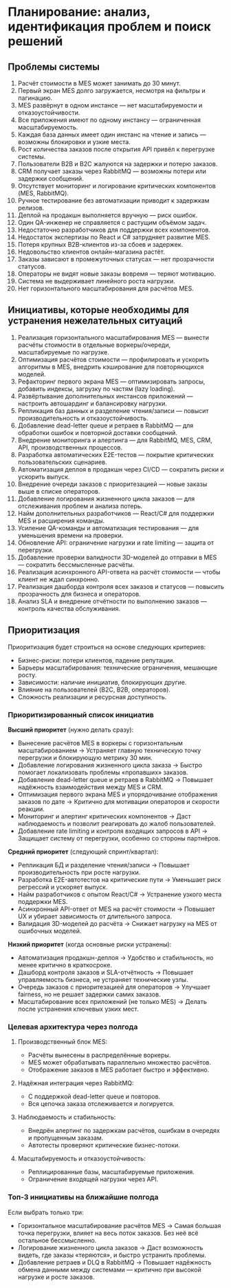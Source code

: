 # Планирование: анализ, идентификация проблем и поиск решений

## Проблемы системы

1. Расчёт стоимости в MES может занимать до 30 минут.
2. Первый экран MES долго загружается, несмотря на фильтры и пагинацию.
3. MES развёрнут в одном инстансе — нет масштабируемости и отказоустойчивости.
4. Все приложения имеют по одному инстансу — ограниченная масштабируемость.
5. Каждая база данных имеет один инстанс на чтение и запись — возможны блокировки и узкие места.
6. Рост количества заказов после открытия API привёл к перегрузке системы.
7. Пользователи B2B и B2C жалуются на задержки и потерю заказов.
8. CRM получает заказы через RabbitMQ — возможны потери или задержки сообщений.
9. Отсутствует мониторинг и логирование критических компонентов (MES, RabbitMQ).
10. Ручное тестирование без автоматизации приводит к задержкам релизов.
11. Деплой на продакшн выполняется вручную — риск ошибок.
12. Один QA-инженер не справляется с растущим объёмом задач.
13. Недостаточно разработчиков для поддержки всех компонентов.
14. Недостаток экспертизы по React и C# затрудняет развитие MES.
15. Потеря крупных B2B-клиентов из-за сбоев и задержек.
16. Недовольство клиентов онлайн-магазина растёт.
17. Заказы зависают в промежуточных статусах — нет прозрачности статусов.
18. Операторы не видят новые заказы вовремя — теряют мотивацию.
19. Система не выдерживает линейного роста нагрузки.
20. Нет горизонтального масштабирования для расчётов MES.

## Инициативы, которые необходимы для устранения нежелательных ситуаций

1. Реализация горизонтального масштабирования MES — вынести расчёты стоимости в отдельные воркеры/очереди, масштабируемые по нагрузке.
2. Оптимизация расчётов стоимости — профилировать и ускорить алгоритмы в MES, внедрить кэширование для повторяющихся моделей.
3. Рефакторинг первого экрана MES — оптимизировать запросы, добавить индексы, загрузку по частям (lazy loading).
4. Развёртывание дополнительных инстансов приложений — настроить автошардинг и балансировку нагрузки.
5. Репликация баз данных и разделение чтения/записи — повысит производительность и отказоустойчивость.
6. Добавление dead-letter queue и ретраев в RabbitMQ — для обработки ошибок и повторной доставки сообщений.
7. Внедрение мониторинга и алертинга — для RabbitMQ, MES, CRM, API, производственных процессов.
8. Разработка автоматических E2E-тестов — покрытие критических пользовательских сценариев.
9. Автоматизация деплоя в продакшн через CI/CD — сократить риски и ускорить выпуск.
10. Внедрение очереди заказов с приоритезацией — новые заказы выше в списке операторов.
11. Добавление логирования жизненного цикла заказов — для отслеживания проблем и анализа потерь.
12. Найм дополнительных разработчиков — React/C# для поддержки MES и расширения команды.
13. Усиление QA-команды и автоматизация тестирования — для уменьшения времени на проверки.
14. Обновление API: ограничение нагрузки и rate limiting — защита от перегрузки.
15. Добавление проверки валидности 3D-моделей до отправки в MES — сократить бессмысленные расчёты.
16. Реализация асинхронного API-ответа на расчёт стоимости — чтобы клиент не ждал синхронно.
17. Реализация дашборда контроля всех заказов и статусов — повысить прозрачность для бизнеса и операторов.
18. Анализ SLA и внедрение отчётности по выполнению заказов — контроль качества обслуживания.

## Приоритизация

Приоритизация будет строиться на основе следующих критериев:

- Бизнес-риски: потери клиентов, падение репутации.
- Барьеры масштабирования: технические ограничения, мешающие росту.
- Зависимости: наличие инициатив, блокирующих другие.
- Влияние на пользователей (B2C, B2B, операторов).
- Сложность реализации и ресурсная доступность.

### Приоритизированный список инициатив

**Высший приоритет** (нужно делать сразу):

- Вынесение расчётов MES в воркеры с горизонтальным масштабированием → Устраняет главную техническую точку перегрузки и блокирующую метрику 30 мин.
- Добавление логирования жизненного цикла заказа → Быстро помогает локализовать проблемы «пропавших» заказов.
- Добавление dead-letter queue и ретраев в RabbitMQ → Повышает надёжность взаимодействия между MES и CRM.
- Оптимизация первого экрана MES и упорядочивание отображения заказов по дате → Критично для мотивации операторов и скорости реакции.
- Мониторинг и алертинг критических компонентов → Даст наблюдаемость и позволит реагировать до жалоб пользователей.
- Добавление rate limiting и контроля входящих запросов в API → Защищает систему от перегрузки, особенно со стороны партнёров.

**Средний приоритет** (следующий спринт/квартал):

- Репликация БД и разделение чтения/записи → Повышает производительность при росте нагрузки.
- Разработка E2E-автотестов на критические пути → Уменьшает риск регрессий и ускоряет выпуск.
- Найм разработчиков с опытом React/C# → Устранение узкого места поддержки MES.
- Асинхронный API-ответ от MES на расчёт стоимости → Повышает UX и убирает зависимость от длительного запроса.
- Валидация 3D-моделей до расчёта → Снижает нагрузку на MES от ошибочных моделей.

**Низкий приоритет** (когда основные риски устранены):

- Автоматизация продакшн-деплоя → Удобство и стабильность, но менее критично в краткосроке.
- Дашборд контроля заказов и SLA-отчётность → Повышает управляемость бизнеса, не устраняет технические узлы.
- Очередь заказов с приоритезацией для операторов → Улучшает fairness, но не решает задержки самих заказов.
- Масштабирование всех приложений (не только MES) → Делать после устранения ключевых узких мест.

### Целевая архитектура через полгода

1. Производственный блок MES:
   - Расчёты вынесены в распределённые воркеры.
   - MES может обрабатывать параллельно множество расчётов.
   - Отображение заказов в MES работает быстро и эффективно.

2. Надёжная интеграция через RabbitMQ:
   - С поддержкой dead-letter queue и повторов.
   - Вся цепочка заказа отслеживается и логируется.

3. Наблюдаемость и стабильность:
   - Внедрён алертинг по задержкам расчётов, ошибкам в очередях и пропущенным заказам.
   - Автотесты проверяют критические бизнес-потоки.

4. Масштабируемость и отказоустойчивость:
   - Реплицированные базы, масштабируемые приложения.
   - Ограничение входящей нагрузки через API.

### Топ-3 инициативы на ближайшие полгода

Если выбрать только три:

- Горизонтальное масштабирование расчётов MES → Самая большая точка перегрузки, влияет на весь поток заказов. Без неё всё остальное бессмысленно.
- Логирование жизненного цикла заказов → Даст возможность видеть, где заказы «теряются», и быстро устранить проблемы.
- Добавление ретраев и DLQ в RabbitMQ → Повышает надёжность обмена данными между системами — критично при высокой нагрузке и росте заказов.
